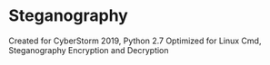 # Steganography
Created for CyberStorm 2019, Python 2.7 Optimized for Linux Cmd, Steganography Encryption and Decryption
